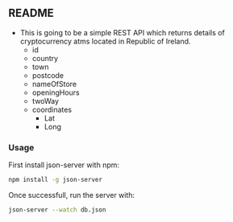 ## README

* This is going to be a simple REST API which returns details
  of cryptocurrency atms located in Republic of Ireland.
    * id
    * country
    * town
    * postcode  
    * nameOfStore
    * openingHours
    * twoWay
    * coordinates
        * Lat
        * Long
    
### Usage

First install json-server with npm:

```.bash
npm install -g json-server
```

Once successfull, run the server with:
```.bash
json-server --watch db.json
```
